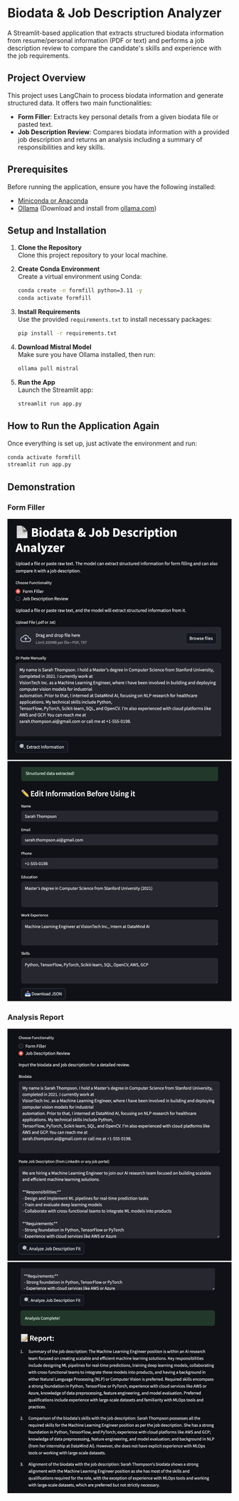 # Biodata & Job Description Analyzer

A Streamlit-based application that extracts structured biodata information from resume/personal information (PDF or text) and performs a job description review to compare the candidate's skills and experience with the job requirements.

## Project Overview

This project uses LangChain to process biodata information and generate structured data. It offers two main functionalities:
- **Form Filler**: Extracts key personal details from a given biodata file or pasted text.
- **Job Description Review**: Compares biodata information with a provided job description and returns an analysis including a summary of responsibilities and key skills.

## Prerequisites

Before running the application, ensure you have the following installed:
- [Miniconda or Anaconda](https://docs.conda.io/en/latest/miniconda.html)  
- [Ollama](https://ollama.com) (Download and install from [ollama.com](https://ollama.com))

## Setup and Installation

1. **Clone the Repository**  
   Clone this project repository to your local machine.

2. **Create Conda Environment**  
   Create a virtual environment using Conda:
   ```bash
   conda create -n formfill python=3.11 -y
   conda activate formfill
   ```

3. **Install Requirements**  
   Use the provided `requirements.txt` to install necessary packages:
   ```bash
   pip install -r requirements.txt
   ```

4. **Download Mistral Model**  
   Make sure you have Ollama installed, then run:
   ```bash
   ollama pull mistral
   ```

5. **Run the App**  
   Launch the Streamlit app:
   ```bash
   streamlit run app.py
   ```

## How to Run the Application Again

Once everything is set up, just activate the environment and run:
```bash
conda activate formfill
streamlit run app.py
```

## Demonstration

### Form Filler
![Form_filler - 1](images/filler-1.png)
![Form_filler - 2](images/filler-2.png)

### Analysis Report
![Analysis Report - 1](images/jd-1.png)
![Analysis Report - 2](images/jd-2.png)

